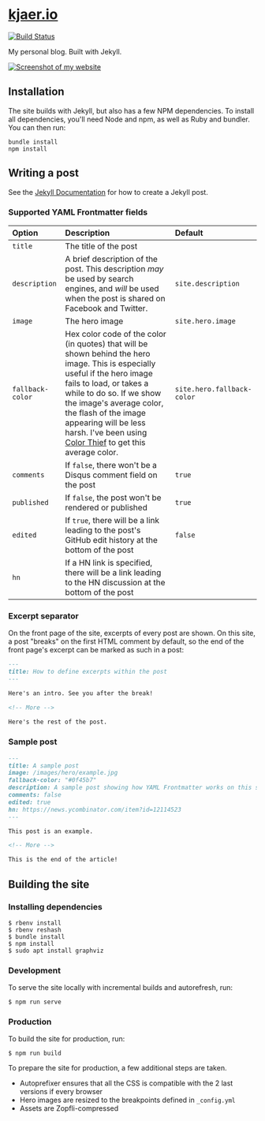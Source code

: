# [kjaer.io](https://kjaer.io)

[![Build Status](https://travis-ci.com/MaximeKjaer/kjaer.io.svg?branch=master)](https://travis-ci.com/MaximeKjaer/kjaer.io)

My personal blog. Built with Jekyll.

[![Screenshot of my website](https://i.imgur.com/QVTzndb.jpg "Screenshot of my website")](https://i.imgur.com/QVTzndb.jpg)

## Installation

The site builds with Jekyll, but also has a few NPM dependencies. To install all dependencies, you'll need Node and npm, as well as Ruby and bundler. You can then run:

```
bundle install
npm install
```

## Writing a post
See the [Jekyll Documentation](https://jekyllrb.com/docs/posts/) for how to create a Jekyll post.

### Supported YAML Frontmatter fields
| Option | Description | Default |
| :----- | :---------- | :------ |
| `title` | The title of the post | ` ` |
| `description` | A brief description of the post. This description *may* be used by search engines, and *will* be used when the post is shared on Facebook and Twitter. | `site.description`
| `image` | The hero image | `site.hero.image` |
| `fallback-color` | Hex color code of the color (in quotes) that will be shown behind the hero image. This is especially useful if the hero image fails to load, or takes a while to do so. If we show the image's average color, the flash of the image appearing will be less harsh. I've been using [Color Thief](http://lokeshdhakar.com/projects/color-thief/) to get this average color. | `site.hero.fallback-color` |
| `comments` | If `false`, there won't be a Disqus comment field on the post | `true` |
| `published` | If `false`, the post won't be rendered or published | `true` |
| `edited` | If `true`, there will be a link leading to the post's GitHub edit history at the bottom of the post | `false` |
| `hn` | If a HN link is specified, there will be a link leading to the HN discussion at the bottom of the post | ` ` |

### Excerpt separator
On the front page of the site, excerpts of every post are shown. On this site, a post "breaks" on the first HTML comment by default, so the end of the front page's excerpt can be marked as such in a post:

```markdown
---
title: How to define excerpts within the post
---

Here's an intro. See you after the break!

<!-- More -->

Here's the rest of the post.
```

### Sample post
```markdown
---
title: A sample post
image: /images/hero/example.jpg
fallback-color: "#0f45b7"
description: A sample post showing how YAML Frontmatter works on this site.
comments: false
edited: true
hn: https://news.ycombinator.com/item?id=12114523
---

This post is an example.

<!-- More -->

This is the end of the article!
```

## Building the site

### Installing dependencies

```console
$ rbenv install
$ rbenv reshash
$ bundle install
$ npm install
$ sudo apt install graphviz
```

### Development

To serve the site locally with incremental builds and autorefresh, run:

```console
$ npm run serve
```

### Production

To build the site for production, run:

```console
$ npm run build
```

To prepare the site for production, a few additional steps are taken.

- Autoprefixer ensures that all the CSS is compatible with the 2 last versions if every browser
- Hero images are resized to the breakpoints defined in `_config.yml`
- Assets are Zopfli-compressed
